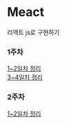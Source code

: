 # Meact
리액트 js로 구현하기   
### 1주차                
[1~2일차 정리](https://minjun0327.notion.site/1-2-13c80a8e0c3c80b5abb4e0ec4376ae84)       
[3~4일차 정리](https://minjun0327.notion.site/3-4-13f80a8e0c3c80de8411fcbc401b4c86)     
                         
### 2주차
[1~2일차 정리](https://minjun0327.notion.site/1-2-14480a8e0c3c80dea924f849eea47258?pvs=73)